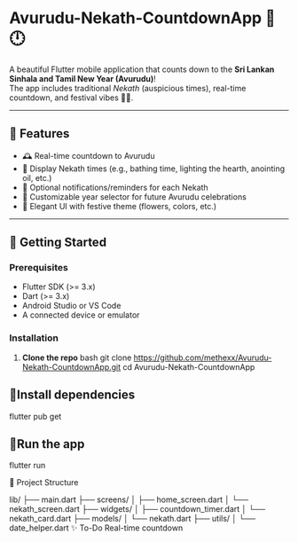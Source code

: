 # Avurudu-Nekath-CountdownApp 🎉🕛

A beautiful Flutter mobile application that counts down to the **Sri Lankan Sinhala and Tamil New Year (Avurudu)**!  
The app includes traditional *Nekath* (auspicious times), real-time countdown, and festival vibes 🌸✨.

---

## 📱 Features

- 🕰️ Real-time countdown to Avurudu
- 📜 Display Nekath times (e.g., bathing time, lighting the hearth, anointing oil, etc.)
- 🔔 Optional notifications/reminders for each Nekath
- 📆 Customizable year selector for future Avurudu celebrations
- 🎨 Elegant UI with festive theme (flowers, colors, etc.)

---

## 🚀 Getting Started

### Prerequisites

- Flutter SDK (>= 3.x)
- Dart (>= 3.x)
- Android Studio or VS Code
- A connected device or emulator

### Installation

1. **Clone the repo**
   bash
   git clone https://github.com/methexx/Avurudu-Nekath-CountdownApp.git
   cd Avurudu-Nekath-CountdownApp

## 🚀Install dependencies
flutter pub get

## 🚀Run the app
flutter run


📂 Project Structure

lib/
├── main.dart
├── screens/
│   ├── home_screen.dart
│   └── nekath_screen.dart
├── widgets/
│   ├── countdown_timer.dart
│   └── nekath_card.dart
├── models/
│   └── nekath.dart
├── utils/
│   └── date_helper.dart
✨ To-Do
 Real-time countdown

